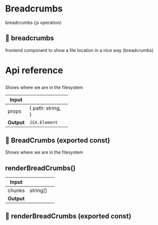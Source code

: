 # Breadcrumbs

breadcrumbs (js operation)


## 🥐 breadcrumbs

frontend component to show a file location in a nice way (breadcrumbs)




# Api reference

## <BreadCrumbs />

Shows where we are in the filesystem


| Input      |    |    |
| ---------- | -- | -- |
| props | { path: string, <br /> } |  |
| **Output** | `JSX.Element`   |    |



## 📄 BreadCrumbs (exported const)

Shows where we are in the filesystem


## renderBreadCrumbs()

| Input      |    |    |
| ---------- | -- | -- |
| chunks | string[] |  |
| **Output** |    |    |



## 📄 renderBreadCrumbs (exported const)

